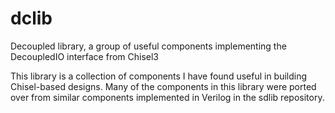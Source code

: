 # dclib
Decoupled library, a group of useful components implementing the DecoupledIO interface from Chisel3

This library is a collection of components I have found useful in building Chisel-based designs.  Many
of the components in this library were ported over from similar components implemented in Verilog in
the sdlib repository.
